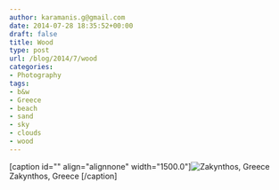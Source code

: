 ```yaml
---
author: karamanis.g@gmail.com
date: 2014-07-28 18:35:52+00:00
draft: false
title: Wood
type: post
url: /blog/2014/7/wood
categories:
- Photography
tags:
- b&w
- Greece
- beach
- sand
- sky
- clouds
- wood
---
```


[caption id="" align="alignnone" width="1500.0"]![ Zakynthos, Greece ](/images/2014-07-28-20147wood/20140712-R0003491-2.jpg)
 Zakynthos, Greece [/caption]
